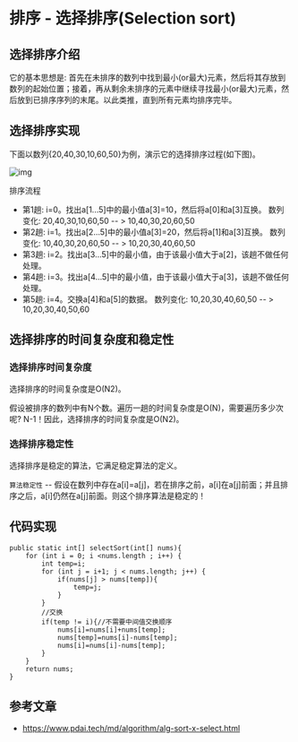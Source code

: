 # 排序 - 选择排序(Selection sort)

## 选择排序介绍

它的基本思想是: 首先在未排序的数列中找到最小(or最大)元素，然后将其存放到数列的起始位置；接着，再从剩余未排序的元素中继续寻找最小(or最大)元素，然后放到已排序序列的末尾。以此类推，直到所有元素均排序完毕。

## 选择排序实现

下面以数列{20,40,30,10,60,50}为例，演示它的选择排序过程(如下图)。

![img](https://gitee.com/wcy_dch/images/raw/master/img/alg-sort-select-1.jpg)

排序流程

- 第1趟: i=0。找出a[1...5]中的最小值a[3]=10，然后将a[0]和a[3]互换。 数列变化: 20,40,30,10,60,50 -- > 10,40,30,20,60,50
- 第2趟: i=1。找出a[2...5]中的最小值a[3]=20，然后将a[1]和a[3]互换。 数列变化: 10,40,30,20,60,50 -- > 10,20,30,40,60,50
- 第3趟: i=2。找出a[3...5]中的最小值，由于该最小值大于a[2]，该趟不做任何处理。
- 第4趟: i=3。找出a[4...5]中的最小值，由于该最小值大于a[3]，该趟不做任何处理。
- 第5趟: i=4。交换a[4]和a[5]的数据。 数列变化: 10,20,30,40,60,50 -- > 10,20,30,40,50,60

## 选择排序的时间复杂度和稳定性

###  选择排序时间复杂度

选择排序的时间复杂度是O(N2)。

假设被排序的数列中有N个数。遍历一趟的时间复杂度是O(N)，需要遍历多少次呢? N-1！因此，选择排序的时间复杂度是O(N2)。

### 选择排序稳定性

选择排序是稳定的算法，它满足稳定算法的定义。

`算法稳定性` -- 假设在数列中存在a[i]=a[j]，若在排序之前，a[i]在a[j]前面；并且排序之后，a[i]仍然在a[j]前面。则这个排序算法是稳定的！

##  代码实现

```
public static int[] selectSort(int[] nums){
    for (int i = 0; i <nums.length ; i++) {
        int temp=i;
        for (int j = i+1; j < nums.length; j++) {
            if(nums[j] > nums[temp]){
                temp=j;
            }
        }
        //交换
        if(temp != i){//不需要中间值交换顺序
            nums[i]=nums[i]+nums[temp];
            nums[temp]=nums[i]-nums[temp];
            nums[i]=nums[i]-nums[temp];
        }
    }
    return nums;
}
```

## 参考文章

- https://www.pdai.tech/md/algorithm/alg-sort-x-select.html